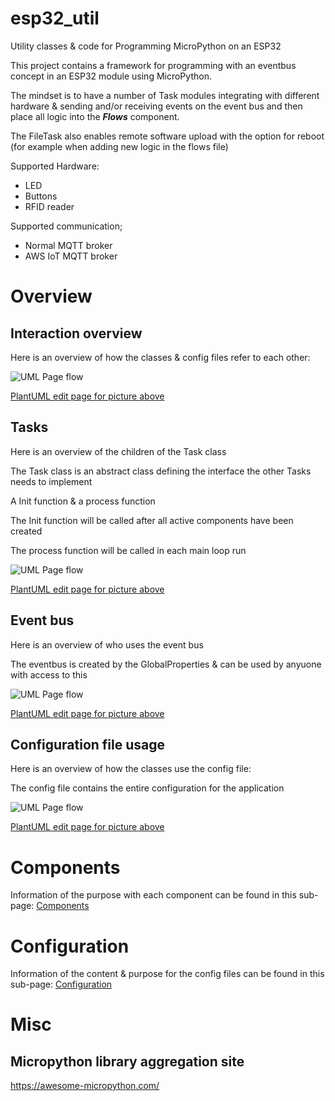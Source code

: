 # esp32_util
Utility classes &amp; code for Programming MicroPython on an ESP32

This project contains a framework for programming with an eventbus concept in an ESP32 module using MicroPython.

The mindset is to have a number of Task modules integrating with different hardware & sending and/or receiving events on the event bus and then place all logic into the ***Flows*** component.

The FileTask also enables remote software upload with the option for reboot (for example when adding new logic in the flows file)

Supported Hardware:
* LED
* Buttons
* RFID reader

Supported communication;
* Normal MQTT broker
* AWS IoT MQTT broker

# Overview

## Interaction overview
Here is an overview of how the classes & config files refer to each other:

![UML Page flow](https://www.plantuml.com/plantuml/png/TLBDRhCm4BpxAIoEd-HBfE-AygEchTH8ROAKimCBjMAyn5x2eSgxju0i79CSTsOzCpkmT2GjjRLcETOD6Z34ruWKZ5kDNJ2-QZn9_Mcn0KiAN42zNC7GkdMCzH9SfEFRSMWRaSuVnm3_9pIK90AjHkPdMG5FCkdEBk4_ZFF9ymEA7h_3rYqHcXdy1jBI2IJDc7sfvYgx2yqtjqh3hh83_aUCfudKnmWWdo92un2U63D4c8_0Gp2CS8lhuGHr4tUq1qSRgJNOK6T2Uvb2aZn91pn7KwfgcXta5iYnHv_AgkgRX7_oT67I2DhTxZV_5mjst_S6ZO6S59g8M7Nk8NTKfGe8vbiSBlGUlO078vkOYvt6jePVCfsPvHhR8kewMHqF_1spX4l7PUSK4hizMTrzPHa_WBs27TRh2v6prtv_baGKs1cHUidxAxXdlS8IJD7M-XS0)

[PlantUML edit page for picture above](http://www.plantuml.com/plantuml/uml/TLBDRhCm4BpxAIoEd-HBfE-AygEchTH8ROAKimCBjMAyn5x2eSgxju0i79CSTsOzCpkmT2GjjRLcETOD6Z34ruWKZ5kDNJ2-QZn9_Mcn0KiAN42zNC7GkdMCzH9SfEFRSMWRaSuVnm3_9pIK90AjHkPdMG5FCkdEBk4_ZFF9ymEA7h_3rYqHcXdy1jBI2IJDc7sfvYgx2yqtjqh3hh83_aUCfudKnmWWdo92un2U63D4c8_0Gp2CS8lhuGHr4tUq1qSRgJNOK6T2Uvb2aZn91pn7KwfgcXta5iYnHv_AgkgRX7_oT67I2DhTxZV_5mjst_S6ZO6S59g8M7Nk8NTKfGe8vbiSBlGUlO078vkOYvt6jePVCfsPvHhR8kewMHqF_1spX4l7PUSK4hizMTrzPHa_WBs27TRh2v6prtv_baGKs1cHUidxAxXdlS8IJD7M-XS0)

## Tasks
Here is an overview of the children of the Task class

The Task class is an abstract class defining the interface the other Tasks needs to implement

A Init function & a process function

The Init function will be called after all active components have been created

The process function will be called in each main loop run

![UML Page flow](https://www.plantuml.com/plantuml/png/POyn3i8m34NtdC8Nw0qOAf0G0rqgBX2egI8I1vAVZSDNwkAeNf-_lzuVAtn1Iz6zSlfcOG4zVFqu8WLtNWmxDo2BmJVs1K_sC9Vv7MpBz0DiaYikFaOk9ZldXY2hURc6oDDQTkveNq2d_p1qwifwTSL6NI-ghl2eGuwEI7EsiP-ek9yniYmjnGq0)

[PlantUML edit page for picture above](http://www.plantuml.com/plantuml/uml/POyn3i8m34NtdC8Nw0qOAf0G0rqgBX2egI8I1vAVZSDNwkAeNf-_lzuVAtn1Iz6zSlfcOG4zVFqu8WLtNWmxDo2BmJVs1K_sC9Vv7MpBz0DiaYikFaOk9ZldXY2hURc6oDDQTkveNq2d_p1qwifwTSL6NI-ghl2eGuwEI7EsiP-ek9yniYmjnGq0)

## Event bus
Here is an overview of who uses the event bus

The eventbus is created by the GlobalProperties & can be used by anyuone with access to this

![UML Page flow](https://www.plantuml.com/plantuml/png/POz1JiCm44NtFeNNY2ZxBb1LYRAX4a9Sm6scnSAP2UFlvleaXU0wtetVdx7UtqOuHUg3EKa_21F3xeECnjeCNe8SNNXJ6KZXAHRXyvKOkrJ2L-e-NFmgs2u1mXK-V0CLV3_x-eEz3tIuw8sRjPDjr5y-qVpxRAoC7CrSnZRDqnr_CCjy2-QD6MQ_rVuHt4OuK76tTDpOG5qR2MQHBgzrecOfMPdaJbEMXY8zJrbx4WOnLihvwczjL0zw_9sLUhdcX-lCbhXBVVW1)

[PlantUML edit page for picture above](http://www.plantuml.com/plantuml/uml/POz1JiCm44NtFeNNY2ZxBb1LYRAX4a9Sm6scnSAP2UFlvleaXU0wtetVdx7UtqOuHUg3EKa_21F3xeECnjeCNe8SNNXJ6KZXAHRXyvKOkrJ2L-e-NFmgs2u1mXK-V0CLV3_x-eEz3tIuw8sRjPDjr5y-qVpxRAoC7CrSnZRDqnr_CCjy2-QD6MQ_rVuHt4OuK76tTDpOG5qR2MQHBgzrecOfMPdaJbEMXY8zJrbx4WOnLihvwczjL0zw_9sLUhdcX-lCbhXBVVW1)

## Configuration file usage
Here is an overview of how the classes use the config file:

The config file contains the entire configuration for the application

![UML Page flow](https://www.plantuml.com/plantuml/png/ROxFIiGm48VlUOfXZqBs4MHTyS_11H71ysmxhM7JIKqcUX3VNIg4D5EltpVCxpiamIXvygOBqnoOME31XpFwvnXcYk8ehTJT9x4SSp8z2fun4NI11pUkJauV8hU1cJfnWPMu-Kh_kZStk9KmEW6kR7JZkzYoLq9WxscG_NNXxJfOsvWwhsJTryRCs5rm9DYzOhga7NmRW1h-HFt26tRC8e4t-94mofbGDkPbSDilI-y2eQ7tpjDfZ7_N1ieys3pNPAW5sfGfpSkQvasqbZL6gnzp8Expv7y1)

[PlantUML edit page for picture above](http://www.plantuml.com/plantuml/uml/ROxFIiGm48VlUOfXZqBs4MHTyS_11H71ysmxhM7JIKqcUX3VNIg4D5EltpVCxpiamIXvygOBqnoOME31XpFwvnXcYk8ehTJT9x4SSp8z2fun4NI11pUkJauV8hU1cJfnWPMu-Kh_kZStk9KmEW6kR7JZkzYoLq9WxscG_NNXxJfOsvWwhsJTryRCs5rm9DYzOhga7NmRW1h-HFt26tRC8e4t-94mofbGDkPbSDilI-y2eQ7tpjDfZ7_N1ieys3pNPAW5sfGfpSkQvasqbZL6gnzp8Expv7y1)

# Components
Information of the purpose with each component can be found in this sub-page:
[Components](docs/components.md)

# Configuration
Information of the content & purpose for the config files can be found in this sub-page:
[Configuration](docs/configuration.md)


# Misc

## Micropython library aggregation site
https://awesome-micropython.com/
